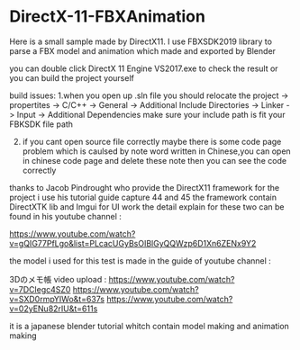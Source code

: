 # DirectX-11-FBXAnimation

Here is a small sample made by DirectX11.
I use FBXSDK2019 library to parse a FBX model and animation which made and exported by Blender

you can double click DirectX 11 Engine VS2017.exe to check the result 
or you can build the project yourself 

build issues:
1.when you open up .sln file you should relocate the 
    project -> propertites -> C/C++ -> General -> Additional Include Directories
                           -> Linker -> Input -> Additional Dependencies 
  make sure your include path is fit your FBKSDK file path
  
2. if you cant open source file correctly maybe there is some code page problem
which is caulsed by note word written in Chinese,you can open in chinese code page 
and delete these note then you can see the code correctly

thanks to Jacob Pindrought who provide the DirectX11 framework for the project
i use his tutorial guide capture 44 and 45
the framework contain DirectXTK lib and Imgui for UI work 
the detail explain for these two can be found in his youtube channel : 
  
  https://www.youtube.com/watch?v=gQIG77PfLgo&list=PLcacUGyBsOIBlGyQQWzp6D1Xn6ZENx9Y2

the model i used for this test is made in the guide of youtube channel : 
  
  3Dのメモ帳 video upload : https://www.youtube.com/watch?v=7DClegc4SZ0
                           https://www.youtube.com/watch?v=SXD0rmpYIWo&t=637s
                           https://www.youtube.com/watch?v=02yENu82rIU&t=611s

it is a japanese blender tutorial whitch contain model making and animation making
 

